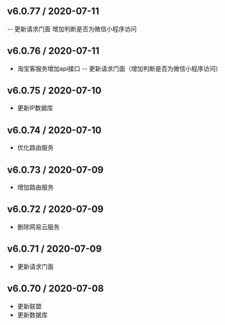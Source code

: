 ## v6.0.77 / 2020-07-11
-- 更新请求门面
   增加判断是否为微信小程序访问

## v6.0.76 / 2020-07-11
- 淘宝客服务增加api接口
-- 更新请求门面（增加判断是否为微信小程序访问）

## v6.0.75 / 2020-07-10
- 更新IP数据库

## v6.0.74 / 2020-07-10
- 优化路由服务

## v6.0.73 / 2020-07-09
- 增加路由服务

## v6.0.72 / 2020-07-09
- 删除网易云服务

## v6.0.71 / 2020-07-09
- 更新请求门面

## v6.0.70 / 2020-07-08
- 更新联盟 
- 更新数据库
